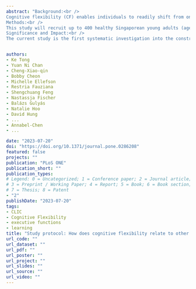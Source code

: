 ```yaml
---
abstract: "Background:<br />
Cognitive flexibility (CF) enables individuals to readily shift from one concept or mode of practice/thoughts to another in response to changes in the environment and feedback, making CF vital to optimise success in obtaining goals. However, how CF relates to other executive functions (e.g., working memory, response inhibition), mental abilities (e.g., creativity, literacy, numeracy, intelligence, structure learning), and social factors (e.g., multilingualism, tolerance of uncertainty, perceived social support, social decision-making) is less well understood. The current study aims to (1) establish the construct validity of CF in relation to other executive function skills and intelligence, and (2) elucidate specific relationships between CF, structure learning, creativity, career decision making and planning, and other life skills.<br /><br />
Methods:<br />
This study will recruit up to 400 healthy Singaporean young adults (age 18–30) to complete a wide range of cognitive tasks and social questionnaires/tasks. The richness of the task/questionnaire battery and within-participant administration enables us to use computational modelling and structural equation modelling to examine connections between the latent constructs of interest.<br /><br />
Significance and Impact:<br />
The current study is the first systematic investigation into the construct validity of CF and its interrelationship with other important cognitive skills such as learning and creativity, within an Asian context. The study will further explore the concept of CF as a non-unitary construct, a novel theoretical proposition in the field. The inclusion of a structure learning paradigm is intended to inform future development of a novel intervention paradigm to enhance CF. Finally, the results of the study will be useful for informing classroom pedagogy and the design of lifelong learning policies and curricula, as part of the wider remit of the Cambridge-NTU Centre for Lifelong Learning and Individualised Cognition (CLIC).<br /><br />"


authors:
- Ke Tong
- Yuan Ni Chan
- Cheng-Xiao-qin
- Bobby Cheon
- Michelle Ellefson
- Restria Fauziana
- Shengchuang Feng
- Nastassja Fischer
- Balázs Gulyás
- Natalie Hoo
- David Hung
- ...
- Annabel-Chen
- ...

date: "2023-07-20"
doi: "https://doi.org/10.1371/journal.pone.0286208"
featured: false
projects: ""
publication: "PLoS ONE"
publication_short: ""
publication_types:
# Legend: 0 = Uncategorized; 1 = Conference paper; 2 = Journal article;
# 3 = Preprint / Working Paper; 4 = Report; 5 = Book; 6 = Book section;
# 7 = Thesis; 8 = Patent
- "2"
publishDate: "2023-07-20"
tags:
- CLIC
- Cognitive Flexibility
- executive functions
- learning
title: "Study protocol: How does cognitive flexibility relate to other executive functions and learning in healthy young adults?"
url_code: ""
url_dataset: ""
url_pdf: ""
url_poster: ""
url_project: ""
url_slides: ""
url_source: ""
url_video: ""
---
```

